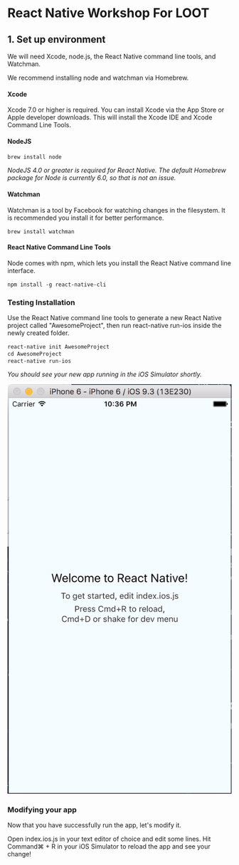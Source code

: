 # React Native Workshop For LOOT

## 1. Set up environment
We will need Xcode, node.js, the React Native command line tools, and Watchman.

We recommend installing node and watchman via Homebrew.

#### Xcode

Xcode 7.0 or higher is required. You can install Xcode via the App Store or Apple developer downloads. This will install the Xcode IDE and Xcode Command Line Tools.


#### NodeJS

```
brew install node
```
*NodeJS 4.0 or greater is required for React Native. The default Homebrew package for Node is currently 6.0, so that is not an issue.*

#### Watchman

Watchman is a tool by Facebook for watching changes in the filesystem. It is recommended you install it for better performance.

```
brew install watchman
```

#### React Native Command Line Tools

Node comes with npm, which lets you install the React Native command line interface.

```
npm install -g react-native-cli
```

### Testing Installation

Use the React Native command line tools to generate a new React Native project called "AwesomeProject", then run react-native run-ios inside the newly created folder.

```
react-native init AwesomeProject
cd AwesomeProject
react-native run-ios
```
*You should see your new app running in the iOS Simulator shortly.*

![You should see your new app running in the iOS Simulator shortly.](./images/testing-installation.png)

### Modifying your app

Now that you have successfully run the app, let's modify it.

Open index.ios.js in your text editor of choice and edit some lines.
Hit Command⌘ + R in your iOS Simulator to reload the app and see your change!
